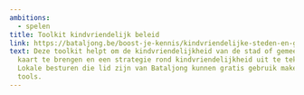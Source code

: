 ```yaml
---
ambitions:
  - spelen
title: Toolkit kindvriendelijk beleid
link: https://bataljong.be/boost-je-kennis/kindvriendelijke-steden-en-gemeenten/kindvriendelijk-beleid/ga-aan-de-slag-met-onze
text: Deze toolkit helpt om de kindvriendelijkheid van de stad of gemeente in
  kaart te brengen en een strategie rond kindvriendelijkheid uit te tekenen.
  Lokale besturen die lid zijn van Bataljong kunnen gratis gebruik maken van de
  tools.
---
```

